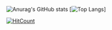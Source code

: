 
<addr>![Anurag's GitHub stats](https://github-readme-stats.vercel.app/api?username=Orion-News&show_icons=true&theme=onedark) </addr>
[![Top Langs](https://github-readme-stats.vercel.app/api/top-langs/?username=Orion-News&langs_count=6)]

[![HitCount](http://hits.dwyl.com/Orion-News/Orion-News.svg)](http://hits.dwyl.com/Orion-News/Orion-News)

